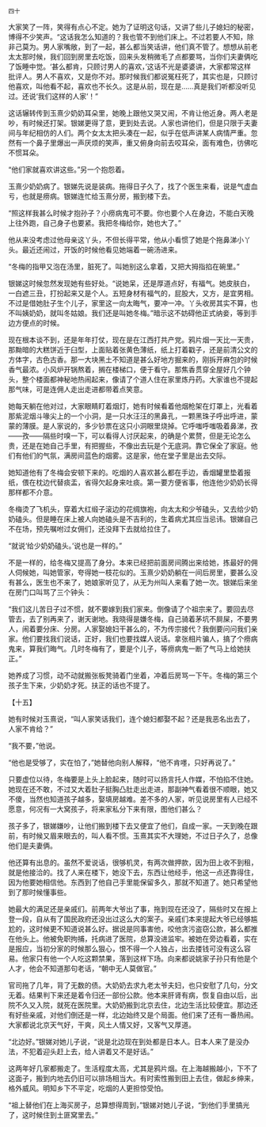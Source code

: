     四十 

   大家笑了一阵，笑得有点心不定。她为了证明这句话，又讲了些儿子媳妇的秘密，博得不少笑声。“这话我怎么知道的？我也管不到他们床上。不过若要人不知，除非己莫为。男人家嘴敞，到了一起，甚么都当笑话讲，他们真不管了。想想从前老太太那时候，我们回到房里去吃饭，回来头发稍微毛了点都要骂，当你们夫妻俩吃了饭睡中觉。‘甚么都肯，只顾讨男人的喜欢，’这话不光是婆婆讲，大家都常这样批评人。男人不喜欢，又是你不对。那时候我们都说冤枉死了，其实也是，只顾讨他喜欢，叫他看不起，喜欢也不长久。这是从前，现在是……真是我们听都没听见过。还说‘我们这样的人家’！”

   这话辗转传到玉熹少奶奶耳朵里，她晚上跟他又哭又闹，不肯让他近身。两人老是吵，有时候还打架。银娣更得了意，更到处去说。人家也讲他们，但是只限于夫妻间与年纪相仿的人们。两个女太太把头凑在一起，似乎在低声讲某人病情严重。忽然有一个鼻子里爆出一声厌烦的笑声，重又俯身向前去咬耳朵，面有难色，彷佛吃不惯耳朵。

   “他们家就喜欢讲这些。”另一个抱怨着。

   玉熹少奶奶病了。银娣先说是装病。拖得日子久了，找了个医生来看，说是气虚血亏，也就是痨病。银娣连忙给玉熹分房，搬到楼下去。

   “照这样我甚么时候才抱孙子？小痨病鬼可不要。你也要个人在身边，不能白天晚上往外跑，自己身子也要紧。我把冬梅给你，她也大了。”

   他从来没考虑过他母亲这丫头，不但长得平常，他从小看惯了她是个拖鼻涕小丫头。最近还闹过，开饭的时候他看见她端着一碗汤进来。

   “冬梅的指甲又泡在汤里，脏死了。叫她别这么拿着，又把大拇指掐在碗里。”

   银娣这时候忽然发现她有些好处。“说她呆，还是厚道点好，有福气。她皮肤白，一白遮三丑，打扮起来又是个人。五短身材有福气的，屁股大，又方，是宜男相。不过是借她肚子生个儿子，家里这一向太晦气，要冲一冲。丫头收房其实不算，也不叫姨奶奶，就叫冬姑娘。我们还是叫她冬梅。”暗示这不妨碍他正式纳妾，等到手边方便点的时候。

   现在根本谈不到，还是年年打仗，现在是在江西打共产党。鸦片烟一天比一天贵，那黝暗的大糕饼近于臼型，上面贴着张黄色薄纸，纸上打着戳子，还是前清公文的方体字，古色古香。那一大块黑土不知道是甚么好地方掘来的，刚拆开麻包的时候香气最浓。小风炉开锅熬着，搁在楼梯口，便于看守。那焦香贯穿全屋好几个钟头，整个楼面都神秘地热闹起来，像请了个道人住在家里炼丹药。大家谁也不提起那气味，可是连佣人走出走进都带着点笑意。

   她每天躺在他对过，大家眼睛盯着烟灯，她有时候看着他烟枪架在灯罩上，光看着那紫泥烟斗喙尖上的一个小洞，是一只水汪汪的黑鼻孔，一颗黑珠子呼出呼进，蒙蒙的薄膜。是人家说的，多少钞票在这只小洞眼里烧掉。它呼嗤呼嗤吸着鼻涕，孜——孜——隔些时嗅一下，可以看得人讨厌起来，的确是个累赘，但是无论怎么贵，还是在她自己手里，有把握些，不像出去玩是个无底洞。靠它保全了家庭。他们有他们的气氛，满房间蓝色的烟雾。这是家，他在堂子里是出去交际。

   她知道他有了冬梅会安顿下来的。吃烟的人喜欢甚么都在手边，香烟罐里垫着报纸，偎在枕边代替痰盂，省得欠起身来吐痰。第一要方便省事，他连他少奶奶长得那样都不介意。

   冬梅烫了飞机头，穿着大红缎子滚边的花绸旗袍，向太太和少爷磕头，又去给少奶奶磕头。但是睡在床上被人向她磕头是不吉利的，生着病尤其应当忌讳。银娣自己不在场，预先嘱咐过女佣们，还没拜下去就给拉住了。

   “就说‘给少奶奶磕头。’说也是一样的。”

   不是一样的，给冬梅又提高了身分。本来已经把前面房间腾出来给她，拣最好的佣人伺候她，叫她管家，夸得她一枝花似的。玉熹少奶奶躺在一间后房里，要甚么没有甚么，医生也不来了，她娘家听见了，从无为州叫人来看了她一次。银娣后来坐在房门口叫骂了三个钟头：

   “我们这儿苦日子过不惯，就不要嫁到我们家来。倒像请了个祖宗来了。要回去尽管去，去了别再来了，谢天谢地。我晓得是嫌冬梅，自己骑着茅坑不屙屎，不要男人，闹着要分床、分房。人家娶媳妇干甚么的，不为传宗接代？我倒要问问我们亲家。他们要找我们说话，正好，我们也要找媒人说话。拿张相片骗人，搞了个痨病鬼来，算我们晦气。几时冬梅有了，要是个儿子，等痨病鬼一断了气马上给她扶正。”

   她养成了习惯，动不动就搬张板凳骑着门坐着，冲着后房骂一下午。冬梅的第三个孩子生下来，少奶奶才死。扶正的话也不提了。

   【十五】

   她有时候对玉熹说，“叫人家笑话我们，连个媳妇都娶不起？还是我恶名出去了，人家不肯给？”

   “我不要，”他说。

   “他也是受够了，实在怕了，”她替他向别人解释，“他不肯嚜，只好再说了。”

   只要虚位以待，冬梅要是上头上脸起来，随时可以扬言托人作媒，不怕掐不住她。她现在还不敢，不过又大着肚子挺胸凸肚走出走进，那副神气看着很不顺眼，她又不傻，当然也知道孩子越多，娶填房越难。差不多的人家，听见说房里有人已经不愿意，何况有一大窝孩子，将来家私分下来有限，图他们甚么？

   孩子多了，银娣嫌吵，让他们搬到楼下去又便宜了他们，自成一家。一天到晚在跟前，有时候又眉来眼去的，叫人看不惯。玉熹其实不大理她，不过日子久了，总像他们是夫妻俩。

   他还算有出息的。虽然不爱说话，很够机灵，有两次做押款，因为田上收不到租，就是他接洽的。找了人来在楼下，她没下去，东西让他经手，他这一点还靠得住，因为他要她相信他。东西到了他自己手里能保留多久，那就不知道了。她只希望他到了那时候懂事些。

   她最大的满足还是亲戚们。前两年大爷出了事，拖到现在还没了，隔些时又在报上登一段，自从有了国民政府还没出过这么大的案子。亲戚们本来提起大爷已经够尴尬的，这时候更不知道说甚么好。据说是同事害他，咬他贪污盗窃公款，甚么都推在他头上。他被免职拘捕，托病进了医院，总算没进监牢。被她在旁边看着，实在是报应，当初分家的时候那么狠心，恨不得一个人独占，出去搂钱可没有这么容易。他家只有他一个人吃这颗禁果，落到这样下场。向来都说姚家子孙只有他是个人才，他会不知道那句老话，“朝中无人莫做官。”

   官司拖了几年，背了无数的债。大奶奶去求九老太爷夫妇，也只安慰了几句，分文无着。结果判下来还是着令归还一部份公款。他本来肝肾有病，恢复自由以后，出院不久又入院，就死在医院里。大奶奶搬到北京去住，北边生活比较便宜。那边还有好些亲戚，对他们倒还是一样，北边始终又是个局面。他们来了还有一番热闹。大家都说北京天气好，干爽，风土人情又好，又客气又厚道。

   “北边好。”银娣对她儿子说，“说是北边现在到处都是日本人。日本人来了是没办法，不犯着迎头赶上去，给人讲着又不是好话。”

   这两年好几家都搬走了。生活程度太高，尤其是鸦片烟。在上海越搬越小，下不了这面子，搬到内地去仍旧可以排场相当大。有时索性搬到田上去住，做起乡绅来，格外威风。明知乡下不平定，吃烟的人更担惊受怕。

   “祖上替他们在上海买房子，总算想得周到，”银娣对她儿子说，“到他们手里搞光了，这时候住到土匪窝里去。”

